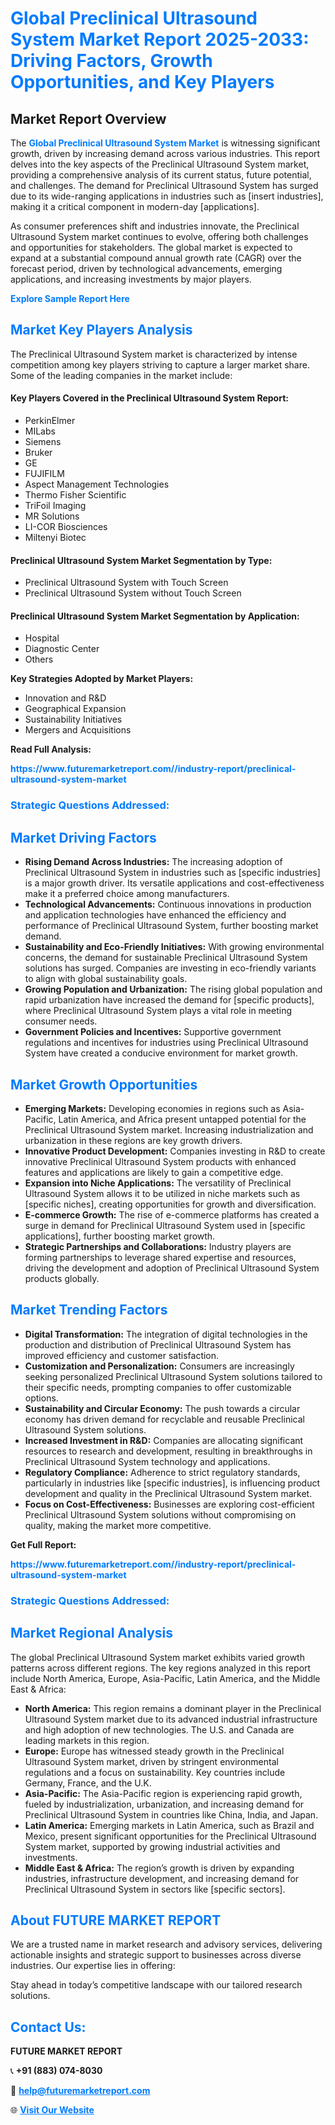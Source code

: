 <h1 style="color: #007BFF;">Global Preclinical Ultrasound System Market Report 2025-2033: Driving Factors, Growth Opportunities, and Key Players</h1>

<section id="overview">
<h2>Market Report Overview</h2>
<p>The <a href="https://www.futuremarketreport.com//industry-report/preclinical-ultrasound-system-market" style="color: #007BFF; text-decoration: none;"><strong>Global Preclinical Ultrasound System Market</strong></a> is witnessing significant growth, driven by increasing demand across various industries. This report delves into the key aspects of the Preclinical Ultrasound System market, providing a comprehensive analysis of its current status, future potential, and challenges. The demand for Preclinical Ultrasound System has surged due to its wide-ranging applications in industries such as [insert industries], making it a critical component in modern-day [applications].</p>
<p>As consumer preferences shift and industries innovate, the Preclinical Ultrasound System market continues to evolve, offering both challenges and opportunities for stakeholders. The global market is expected to expand at a substantial compound annual growth rate (CAGR) over the forecast period, driven by technological advancements, emerging applications, and increasing investments by major players.</p>
</section>

<section id="overview">
<p><a href="https://www.futuremarketreport.com//request-sample/reportId=64568" style="color: #007BFF; text-decoration: none;"><strong>Explore Sample Report Here</strong></a></p>
</section>

<section id="key-players">
<h2 style="color: #007BFF;">Market Key Players Analysis</h2>
<p>The Preclinical Ultrasound System market is characterized by intense competition among key players striving to capture a larger market share. Some of the leading companies in the market include:</p>
<h4>Key Players Covered in the Preclinical Ultrasound System Report:</h4>
<ul><li>PerkinElmer</li><li>MILabs</li><li>Siemens</li><li>Bruker</li><li>GE</li><li>FUJIFILM</li><li>Aspect Management Technologies</li><li>Thermo Fisher Scientific</li><li>TriFoil Imaging</li><li>MR Solutions</li><li>LI-COR Biosciences</li><li>Miltenyi Biotec</li></ul>
<h4>Preclinical Ultrasound System Market Segmentation by Type:</h4>
<ul><li>Preclinical Ultrasound System with Touch Screen</li><li>Preclinical Ultrasound System without Touch Screen</li></ul>

<h4>Preclinical Ultrasound System Market Segmentation by Application:</h4>
<ul><li>Hospital</li><li>Diagnostic Center</li><li>Others</li></ul>
<p><strong>Key Strategies Adopted by Market Players:</strong></p>
<ul>
<li>Innovation and R&D</li>
<li>Geographical Expansion</li>
<li>Sustainability Initiatives</li>
<li>Mergers and Acquisitions</li>
</ul>
</section>

<section>
<p><strong>Read Full Analysis: </strong></p><a href="https://www.futuremarketreport.com//industry-report/preclinical-ultrasound-system-market" style="color: #007BFF; text-decoration: none;"><strong>https://www.futuremarketreport.com//industry-report/preclinical-ultrasound-system-market</strong></a>
<h3 style="color: #007BFF;">Strategic Questions Addressed:</h3>
</section>

<section id="driving-factors">
<h2 style="color: #007BFF;">Market Driving Factors</h2>
<ul>
<li><strong>Rising Demand Across Industries:</strong> The increasing adoption of Preclinical Ultrasound System in industries such as [specific industries] is a major growth driver. Its versatile applications and cost-effectiveness make it a preferred choice among manufacturers.</li>
<li><strong>Technological Advancements:</strong> Continuous innovations in production and application technologies have enhanced the efficiency and performance of Preclinical Ultrasound System, further boosting market demand.</li>
<li><strong>Sustainability and Eco-Friendly Initiatives:</strong> With growing environmental concerns, the demand for sustainable Preclinical Ultrasound System solutions has surged. Companies are investing in eco-friendly variants to align with global sustainability goals.</li>
<li><strong>Growing Population and Urbanization:</strong> The rising global population and rapid urbanization have increased the demand for [specific products], where Preclinical Ultrasound System plays a vital role in meeting consumer needs.</li>
<li><strong>Government Policies and Incentives:</strong> Supportive government regulations and incentives for industries using Preclinical Ultrasound System have created a conducive environment for market growth.</li>
</ul>
</section>

<section id="growth-opportunities">
<h2 style="color: #007BFF;">Market Growth Opportunities</h2>
<ul>
<li><strong>Emerging Markets:</strong> Developing economies in regions such as Asia-Pacific, Latin America, and Africa present untapped potential for the Preclinical Ultrasound System market. Increasing industrialization and urbanization in these regions are key growth drivers.</li>
<li><strong>Innovative Product Development:</strong> Companies investing in R&D to create innovative Preclinical Ultrasound System products with enhanced features and applications are likely to gain a competitive edge.</li>
<li><strong>Expansion into Niche Applications:</strong> The versatility of Preclinical Ultrasound System allows it to be utilized in niche markets such as [specific niches], creating opportunities for growth and diversification.</li>
<li><strong>E-commerce Growth:</strong> The rise of e-commerce platforms has created a surge in demand for Preclinical Ultrasound System used in [specific applications], further boosting market growth.</li>
<li><strong>Strategic Partnerships and Collaborations:</strong> Industry players are forming partnerships to leverage shared expertise and resources, driving the development and adoption of Preclinical Ultrasound System products globally.</li>
</ul>
</section>

<section id="trending-factors">
<h2 style="color: #007BFF;">Market Trending Factors</h2>
<ul>
<li><strong>Digital Transformation:</strong> The integration of digital technologies in the production and distribution of Preclinical Ultrasound System has improved efficiency and customer satisfaction.</li>
<li><strong>Customization and Personalization:</strong> Consumers are increasingly seeking personalized Preclinical Ultrasound System solutions tailored to their specific needs, prompting companies to offer customizable options.</li>
<li><strong>Sustainability and Circular Economy:</strong> The push towards a circular economy has driven demand for recyclable and reusable Preclinical Ultrasound System solutions.</li>
<li><strong>Increased Investment in R&D:</strong> Companies are allocating significant resources to research and development, resulting in breakthroughs in Preclinical Ultrasound System technology and applications.</li>
<li><strong>Regulatory Compliance:</strong> Adherence to strict regulatory standards, particularly in industries like [specific industries], is influencing product development and quality in the Preclinical Ultrasound System market.</li>
<li><strong>Focus on Cost-Effectiveness:</strong> Businesses are exploring cost-efficient Preclinical Ultrasound System solutions without compromising on quality, making the market more competitive.</li>
</ul>
</section>

<section>
<p><strong>Get Full Report: </strong></p><a href="https://www.futuremarketreport.com//industry-report/preclinical-ultrasound-system-market" style="color: #007BFF; text-decoration: none;"><strong>https://www.futuremarketreport.com//industry-report/preclinical-ultrasound-system-market</strong></a>
<h3 style="color: #007BFF;">Strategic Questions Addressed:</h3>
</section>


<section id="regional-analysis">
<h2 style="color: #007BFF;">Market Regional Analysis</h2>
<p>The global Preclinical Ultrasound System market exhibits varied growth patterns across different regions. The key regions analyzed in this report include North America, Europe, Asia-Pacific, Latin America, and the Middle East & Africa:</p>
<ul>
<li><strong>North America:</strong> This region remains a dominant player in the Preclinical Ultrasound System market due to its advanced industrial infrastructure and high adoption of new technologies. The U.S. and Canada are leading markets in this region.</li>
<li><strong>Europe:</strong> Europe has witnessed steady growth in the Preclinical Ultrasound System market, driven by stringent environmental regulations and a focus on sustainability. Key countries include Germany, France, and the U.K.</li>
<li><strong>Asia-Pacific:</strong> The Asia-Pacific region is experiencing rapid growth, fueled by industrialization, urbanization, and increasing demand for Preclinical Ultrasound System in countries like China, India, and Japan.</li>
<li><strong>Latin America:</strong> Emerging markets in Latin America, such as Brazil and Mexico, present significant opportunities for the Preclinical Ultrasound System market, supported by growing industrial activities and investments.</li>
<li><strong>Middle East & Africa:</strong> The region’s growth is driven by expanding industries, infrastructure development, and increasing demand for Preclinical Ultrasound System in sectors like [specific sectors].</li>
</ul>
</section>

<footer>
<h2 style="color: #007BFF;">About FUTURE MARKET REPORT</h2>
<p>We are a trusted name in market research and advisory services, delivering actionable insights and strategic support to businesses across diverse industries. Our expertise lies in offering:</p>

<p>Stay ahead in today’s competitive landscape with our tailored research solutions.</p>

<h2 style="color: #007BFF;">Contact Us:</h2>
<p><strong>FUTURE MARKET REPORT</strong></p>
<p>📞 <strong>+91 (883) 074-8030</strong></p>
<p>📧 <strong><a href="mailto:help@futuremarketreport.com" style="color: #007BFF;">help@futuremarketreport.com</a></strong></p>
<p>🌐 <strong><a href="https://www.futuremarketreport.com/" style="color: #007BFF;">Visit Our Website</a></strong></p>
</footer>